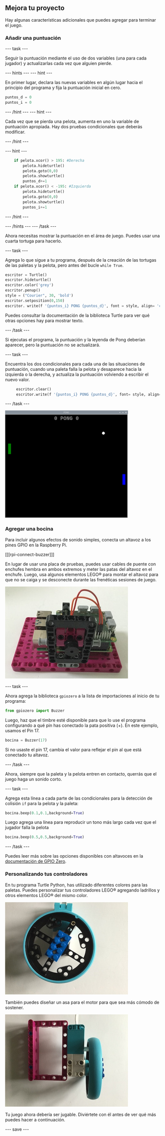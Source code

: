 ## Mejora tu proyecto

Hay algunas características adicionales que puedes agregar para terminar el juego.

### Añadir una puntuación

--- task ---

Seguir la puntuación mediante el uso de dos variables (una para cada jugador) y actualizarlas cada vez que alguien pierde.

--- hints ---
 --- hint ---

En primer lugar, declara las nuevas variables en algún lugar hacia el principio del programa y fija la puntuación inicial en cero.

```python   
puntos_d = 0
puntos_i = 0   
```

--- /hint --- --- hint ---

Cada vez que se pierda una pelota, aumenta en uno la variable de puntuación apropiada. Hay dos pruebas condicionales que deberás modificar.


--- /hint ---

--- hint ---

```python
    if pelota.xcor() > 195: #Derecha
        pelota.hideturtle()
        pelota.goto(0,0)
        pelota.showturtle()
        puntos_d+=1
    if pelota.xcor() < -195: #Izquierda
        pelota.hideturtle()
        pelota.goto(0,0)
        pelota.showturtle()
        puntos_i+=1
```

--- /hint ---

--- /hints --- --- /task ---

Ahora necesitas mostrar la puntuación en el área de juego. Puedes usar una cuarta tortuga para hacerlo.

--- task ---

Agrega lo que sigue a tu programa, después de la creación de las tortugas de las paletas y la pelota, pero antes del bucle `while True`.

```python
escritor = Turtle()
escritor.hideturtle()
escritor.color('grey')
escritor.penup()
style = ("Courier", 30, 'bold')
escritor.setposition(0,150)
escritor. write(f '{puntos_i} PONG {puntos_d}', font = style, align= 'center')
```

Puedes consultar la documentación de la biblioteca Turtle para ver qué otras opciones hay para mostrar texto.

--- /task ---

Si ejecutas el programa, la puntuación y la leyenda de Pong deberían aparecer, pero la puntuación no se actualizará.

--- task ---

Encuentra los dos condicionales para cada una de las situaciones de puntuación, cuando una paleta falla la pelota y desaparece hacia la izquierda o la derecha, y actualiza la puntuación volviendo a escribir el nuevo valor.

```python
     escritor.clear()
     escritor.write(f '{puntos_i} PONG {puntos_d}', font= style, align= 'center')
```

--- /task ---

![Una vista de la ventana del juego con mostrando el puntaje en la parte superior.](images/score.png)

### Agregar una bocina

Para incluir algunos efectos de sonido simples, conecta un altavoz a los pines GPIO en la Raspberry Pi.

[[[rpi-connect-buzzer]]]

En lugar de usar una placa de pruebas, puedes usar cables de puente con enchufes hembra en ambos extremos y meter las patas del altavoz en el enchufe. Luego, usa algunos elementos LEGO® para montar el altavoz para que no se caiga y se desconecte durante las frenéticas sesiones de juego.

![Una foto de una Raspberry Pi montada en una placa LEGO® Maker, con una bocina montada con elementos LEGO.](images/buzzer.JPG)

--- task ---

Ahora agrega la biblioteca `gpiozero` a la lista de importaciones al inicio de tu programa:

```python
from gpiozero import Buzzer
```

Luego, haz que el timbre esté disponible para que lo use el programa configurando a qué pin has conectado la pata positiva (+). En este ejemplo, usamos el Pin 17.

```python
bocina = Buzzer(17)
```

Si no usaste el pin 17, cambia el valor para reflejar el pin al que está conectado tu altavoz.

--- /task ---

Ahora, siempre que la paleta y la pelota entren en contacto, querrás que el juego haga un sonido corto.

--- task ---

Agrega esta línea a cada parte de las condicionales para la detección de colisión `if` para la pelota y la paleta:

```python
bocina.beep(0.1,0.1,background=True)
```

Luego agrega una línea para reproducir un tono más largo cada vez que el jugador falla la pelota

```python
bocina.beep(0.5,0.5,background=True)
```

--- /task ---

Puedes leer más sobre las opciones disponibles con altavoces en la [documentación de GPIO Zero](https://gpiozero.readthedocs.io/es-ES/stable/api_output.html#buzzer).

### Personalizando tus controladores

En tu programa Turtle Python, has utilizado diferentes colores para las paletas. Puedes personalizar tus controladores LEGO® agregando ladrillos y otros elementos LEGO® del mismo color.

![Una foto de bloques de colores en una rueda LEGO®.](images/blue_wheel.JPG)

También puedes diseñar un asa para el motor para que sea más cómodo de sostener.

![Una foto de un mango de LEGO® agregado al controlador del motor.](images/handle.JPG)


Tu juego ahora debería ser jugable. Diviértete con él antes de ver qué más puedes hacer a continuación.

--- save ---
